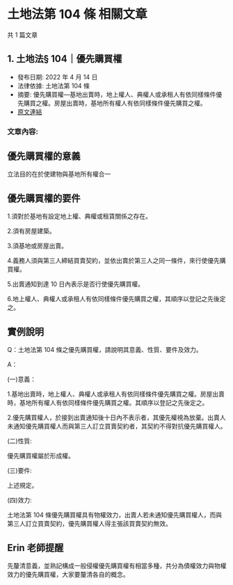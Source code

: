 # 土地法第 104 條 相關文章

共 1 篇文章

## 1. 土地法§ 104｜優先購買權

- 發布日期: 2022 年 4 月 14 日
- 法律依據: 土地法第 104 條
- 摘要: 優先購買權—基地出賣時，地上權人、典權人或承租人有依同樣條件優先購買之權。房屋出賣時，基地所有權人有依同樣條件優先購買之權。
- [原文連結](https://www.jasper-realestate.com/%e5%84%aa%e5%85%88%e8%b3%bc%e8%b2%b7%e6%ac%8a/)

### 文章內容:

## 優先購買權的意義

立法目的在於使建物與基地所有權合一

## 優先購買權的要件

1.須對於基地有設定地上權、典權或租賃關係之存在。

2.須有房屋建築。

3.須基地或房屋出賣。

4.義務人須與第三人締結買賣契約，並依出賣於第三人之同一條件，來行使優先購買權。

5.出賣通知到達 10 日內表示是否行使優先購買權。

6.地上權人、典權人或承租人有依同樣條件優先購買之權，其順序以登記之先後定之。

## 實例說明

Q：土地法第 104 條之優先購買權，請說明其意義、性質、要件及效力。

A：

(一)意義：

1.基地出賣時，地上權人、典權人或承租人有依同樣條件優先購買之權。房屋出賣時，基地所有權人有依同樣條件優先購買之權。其順序以登記之先後定之。

2.優先購買權人，於接到出賣通知後十日內不表示者，其優先權視為放棄。出賣人未通知優先購買權人而與第三人訂立買賣契約者，其契約不得對抗優先購買權人。

(二)性質:

優先購買權屬於形成權。

(三)要件:

上述規定。

(四)效力:

土地法第 104 條優先購買權具有物權效力，出賣人若未通知優先購買權人，而與第三人訂立買賣契約，優先購買權人得主張該買賣契約無效。

## Erin 老師提醒

先釐清意義，並熟記構成一般侵權優先購買權有相當多種，共分為債權效力與物權效力的優先購買權，大家要釐清各自的概念。
